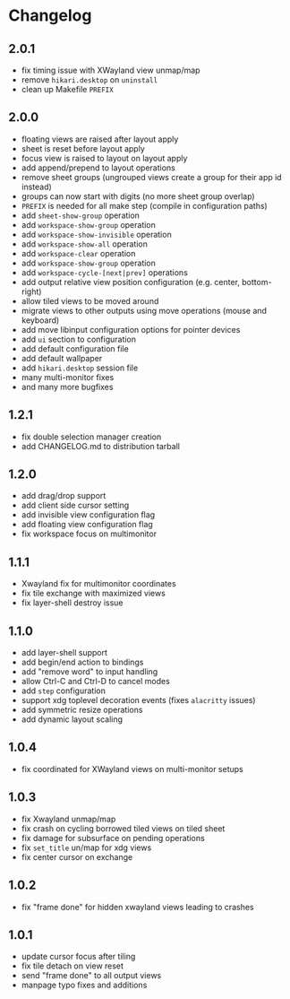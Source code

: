 # Changelog

## 2.0.1

* fix timing issue with XWayland view unmap/map
* remove `hikari.desktop` on `uninstall`
* clean up Makefile `PREFIX`

## 2.0.0

* floating views are raised after layout apply
* sheet is reset before layout apply
* focus view is raised to layout on layout apply
* add append/prepend to layout operations
* remove sheet groups (ungrouped views create a group for their app id instead)
* groups can now start with digits (no more sheet group overlap)
* `PREFIX` is needed for all make step (compile in configuration paths)
* add `sheet-show-group` operation
* add `workspace-show-group` operation
* add `workspace-show-invisible` operation
* add `workspace-show-all` operation
* add `workspace-clear` operation
* add `workspace-show-group` operation
* add `workspace-cycle-[next|prev]` operations
* add output relative view position configuration (e.g. center, bottom-right)
* allow tiled views to be moved around
* migrate views to other outputs using move operations (mouse and keyboard)
* add move libinput configuration options for pointer devices
* add `ui` section to configuration
* add default configuration file
* add default wallpaper
* add `hikari.desktop` session file
* many multi-monitor fixes
* and many more bugfixes

## 1.2.1

* fix double selection manager creation
* add CHANGELOG.md to distribution tarball

## 1.2.0

* add drag/drop support
* add client side cursor setting
* add invisible view configuration flag
* add floating view configuration flag
* fix workspace focus on multimonitor

## 1.1.1

* Xwayland fix for multimonitor coordinates
* fix tile exchange with maximized views
* fix layer-shell destroy issue

## 1.1.0

* add layer-shell support
* add begin/end action to bindings
* add "remove word" to input handling
* allow Ctrl-C and Ctrl-D to cancel modes
* add `step` configuration
* support xdg toplevel decoration events (fixes `alacritty` issues)
* add symmetric resize operations
* add dynamic layout scaling

## 1.0.4

* fix coordinated for XWayland views on multi-monitor setups

## 1.0.3

* fix Xwayland unmap/map
* fix crash on cycling borrowed tiled views on tiled sheet
* fix damage for subsurface on pending operations
* fix `set_title` un/map for xdg views
* fix center cursor on exchange

## 1.0.2

* fix "frame done" for hidden xwayland views leading to crashes

## 1.0.1

* update cursor focus after tiling
* fix tile detach on view reset
* send "frame done" to all output views
* manpage typo fixes and additions
